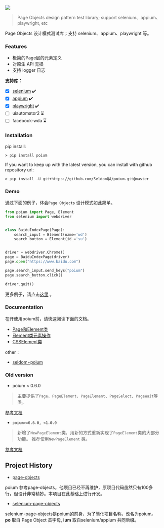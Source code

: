 
![](logo.png)

> Page Objects design pattern test library; support selenium、appium、playwright, etc

Page Objects 设计模式测试库；支持 selenium、appium、playwright 等。

### Features

* 极简的Page层的元素定义
* 对原生 API 无损
* 支持 logger 日志


__支持库：__

  - [x] [selenium](./docs/selenium_sample.md) ✔️
  - [x] [appium](./docs/appium_sample.md) ✔️
  - [x] [playwright](./docs/playwright_sample.md) ✔️
  - [ ] uiautomator2 ⌛
  - [ ] facebook-wda ⌛

### Installation

pip install:

```shell
> pip install poium
```

If you want to keep up with the latest version, you can install with github repository url:

```shell
> pip install -U git+https://github.com/SeldomQA/poium.git@master
```

### Demo

通过下面的例子，体会`Page Objects` 设计模式如此简单。

```python
from poium import Page, Element
from selenium import webdriver


class BaiduIndexPage(Page):
    search_input = Element(name='wd')
    search_button = Element(id_='su')


driver = webdriver.Chrome()
page = BaiduIndexPage(driver)
page.open("https://www.baidu.com")

page.search_input.send_keys("poium") 
page.search_button.click()

driver.quit()
```


更多例子，请点击[这里](/sample) 。

### Documentation

在开使用poium前，请快速阅读下面的文档。

* [Page和Element类](/docs/page_element.md)
* [Element类元素操作](docs/element_operation.md)
* [CSSElement类](/docs/csselement.md)

other：
* [seldom+poium](docs/seldom_sample.md)

### Old version

* poium < 0.6.0

> 主要提供了`Page`、`PageElement`、`PageElement`、`PageSelect`、`PageWait`等类。

[参考文档](./docs/base_old.md)

* `poium>=0.6.0, <1.0.0`

>  新增了`NewPageElement`类，用新的方式重新实现了`PageElement`类的大部分功能。 推荐使用`NewPageElement` 类。

[参考文档](./docs/base_0.6.0.md)

## Project History

* [page-objects](https://github.com/eeaston/page-objects)

poium 参考page-objects，他项目已经不再维护，原项目代码虽然只有100多行，但设计非常精妙。本项目在此基础上进行开发。

* [selenium-page-objects](https://pypi.org/project/selenium-page-objects/)

selenium-page-objects是poium的前身，为了简化项目名称，改名为poium。__po__ 取自 Page Object 首字母, __ium__ 取自selenium/appium 共同后缀。
